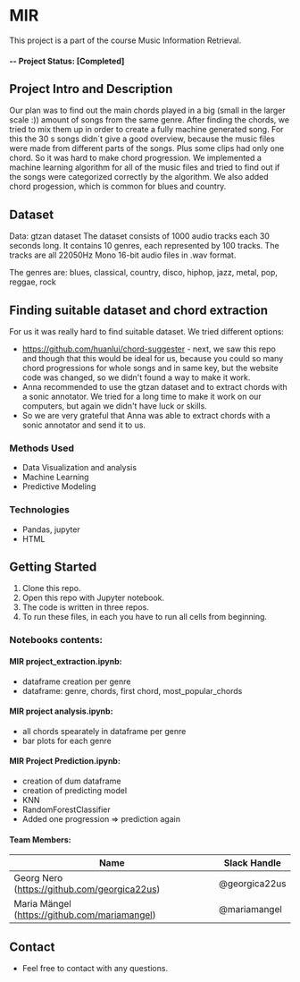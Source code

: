 # MIR
This project is a part of the course Music Information Retrieval. 

#### -- Project Status: [Completed]

## Project Intro and Description
Our plan was to find out the main chords played in a big (small in the larger scale :)) amount of songs from the same genre. After finding the chords, we tried to mix them up in order to create a fully machine generated song. For this the 30 s songs didn´t give a good overview, because the music files were made from different parts of the songs. Plus some clips had only one chord. So it was hard to make chord progression. We implemented a machine learning algorithm for all of the music files and tried to find out if the songs were categorized correctly by the algorithm. We also added chord progession, which is common for blues and country. 

## Dataset
Data: gtzan dataset
The dataset consists of 1000 audio tracks each 30 seconds long. 
It contains 10 genres, each represented by 100 tracks. The tracks are all 22050Hz Mono 16-bit audio files in .wav format.

The genres are: blues, classical, country, disco, hiphop, jazz, metal, pop, reggae, rock

## Finding suitable dataset and chord extraction
For us it was really hard to find suitable dataset.
We tried different options:
* https://github.com/huanlui/chord-suggester - next, we saw this repo and though that this would be ideal for us, because you could so many chord progressions for whole songs and in same key, but the website code was changed, so we didn't found a way to make it work. 
* Anna recommended to use the gtzan dataset and to extract chords with a sonic annotator. We tried for a long time to make it work on our computers, but again we didn't have luck or skills.
* So we are very grateful that Anna was able to extract chords with a sonic annotator and send it to us.

### Methods Used
* Data Visualization and analysis
* Machine Learning
* Predictive Modeling

### Technologies
* Pandas, jupyter
* HTML

## Getting Started

1. Clone this repo.
2. Open this repo with Jupyter notebook.
3. The code is written in three repos.
4. To run these files, in each you have to run all cells from beginning.

### Notebooks contents:

#### MIR project_extraction.ipynb:
* dataframe creation per genre
* dataframe: genre, chords, first chord, most_popular_chords

#### MIR project analysis.ipynb:
* all chords spearately in dataframe per genre
* bar plots for each genre

#### MIR Project Prediction.ipynb:
* creation of dum dataframe
* creation of predicting model
* KNN
* RandomForestClassifier
* Added one progression => prediction again

#### Team Members:

|Name     |  Slack Handle   | 
|---------|-----------------|
|Georg Nero (https://github.com/georgica22us)| @georgica22us      |
|Maria Mängel (https://github.com/mariamangel)| @mariamangel        |

## Contact
* Feel free to contact with any questions.
